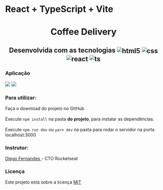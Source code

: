 <!--Coffee Delivery-->

# React + TypeScript + Vite
<h1 align="center" text> Coffee Delivery </h1>


<h2 align="center"> Desenvolvida com as tecnologias 

  <img align="center" alt="html5" src="https://img.shields.io/badge/HTML5-E34F26?style=for-the-badge&logo=html5&logoColor=white" />
  <img align="center" alt="css" src="https://img.shields.io/badge/CSS3-1572B6?style=for-the-badge&logo=css3&logoColor=white" />
  <img align="center" alt="react" src="https://img.shields.io/badge/React-20232A?style=for-the-badge&logo=react&logoColor=61DAFB" />
  <img align="center" alt="ts" src="https://img.shields.io/badge/TypeScript-007ACC?style=for-the-badge&logo=typescript&logoColor=white" />

</h2>

<h3> Aplicação </h3>
<img src="/src/assets/screen.png">
<img src="/src/assets/screen_cart.png">


<h3> Para utilizar: </h3>
<p> Faça o download do projeto no GitHub <br/>
<br/>Execute <code>npm install</code> na pasta <b>do projeto</b>, para instalar as dependências.<br/>
<br/>Execute <code>npm run dev</code> ou <code>yarn dev</code> na pasta para rodar o servidor na porta localhost:3000<br/>

<h3> Instrutor: </h3> 
<a href="https://github.com/diego3g"> Diego Fernandes </a> - CTO Rocketseat

<h3> Licença </h3>
Este projeto está sobre a licença <a href="https://github.com/PauloHenriqueSousa2020/be-the-hero/blob/master/LICENSE.md"> MIT </a>
